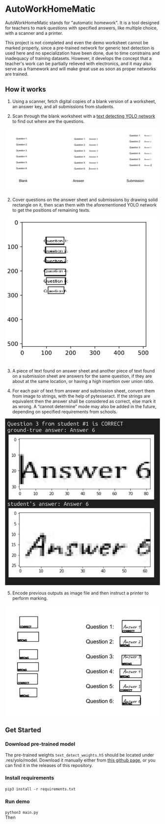 # AutoWorkHomeMatic

AutoWorkHomeMatic stands for "automatic homework". It is a tool designed for 
teachers to mark questions with specified answers, like multiple choice, with a 
scanner and a printer.  

This project is not completed and even the demo worksheet cannot be marked properly, 
since a pre-trained network for generic text detection is used here and no 
specialization have been done, due to time constrains and inadequacy of 
training datasets. However, it develops the concept that a teacher's work can be 
partially relieved with electronics, and it may also serve as a framework and will 
make great use as soon as proper networks are trained. 

## How it works

1. Using a scanner, fetch digital copies of a blank version of a worksheet, an
answer key, and all submissions from students. 

2. Scan through the blank worksheet with a 
[text detecting YOLO network](https://github.com/Neerajj9/Text-Detection-using-Yolo-Algorithm-in-keras-tensorflow)
to find out where are the questions. 

![](./res/img/img0.png)

2. Cover questions on the answer sheet and submissions by drawing solid rectangle on
it, then scan them with the aforementioned YOLO network to get the positions of 
remaining texts. 

![](./res/img/img1.png)

3. A piece of text found on answer sheet and another piece of text found on a 
submission sheet are answers for the same question, if they are about at the same
location, or having a high insertion over union ratio. 

4. For each pair of text from answer and submission sheet, convert them from image 
to strings, with the help of pytesseract. If the strings are equivalent then the
answer shall be considered as correct, else mark it as wrong. A “cannot determine” 
mode may also be added in the future, depending on specified requirements from 
schools. 

![](./res/img/img3.png)

5. Encode previous outputs as image file and then instruct a printer to perform 
marking. 

![](./res/img/img4.png)


## Get Started

### Download pre-trained model
The pre-trained weights `text_detect_weights.h5` should be located under .res/yolo/model. Download it manually either from [this github page](https://github.com/Neerajj9/Text-Detection-using-Yolo-Algorithm-in-keras-tensorflow), 
or you can find it in the releases of this repository.

### Install requirements 
```pip3 install -r requirements.txt```

### Run demo
```python3 main.py```  
Then 
